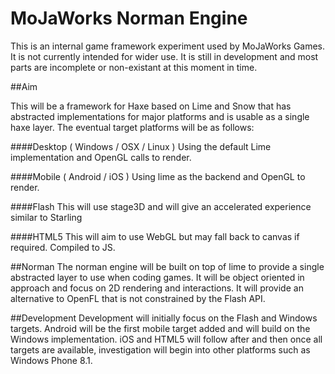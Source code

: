 MoJaWorks Norman Engine
===========

This is an internal game framework experiment used by MoJaWorks Games. It is not currently intended for wider use. It is still in development and most parts are incomplete or non-existant at this moment in time.

##Aim

This will be a framework for Haxe based on Lime and Snow that has abstracted implementations for major platforms and is usable as a single haxe layer. The eventual target platforms will be as follows:

####Desktop ( Windows / OSX / Linux )
Using the default Lime implementation and OpenGL calls to render.

####Mobile ( Android / iOS )
Using lime as the backend and OpenGL to render.

####Flash
This will use stage3D and will give an accelerated experience similar to Starling

####HTML5
This will aim to use WebGL but may fall back to canvas if required. Compiled to JS.

##Norman
The norman engine will be built on top of lime to provide a single abstracted layer to use when coding games. It will be object oriented in approach and focus on 2D rendering and interactions. It will provide an alternative to OpenFL that is not constrained by the Flash API. 

##Development
Development will initially focus on the Flash and Windows targets. Android will be the first mobile target added and will build on the Windows implementation. iOS and HTML5 will follow after and then once all targets are available, investigation will begin into other platforms such as Windows Phone 8.1.

